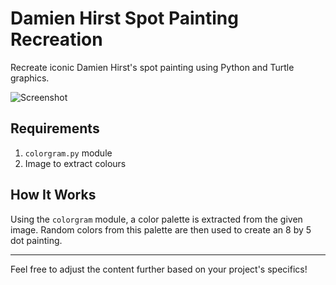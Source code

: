 # Damien Hirst Spot Painting Recreation

Recreate iconic Damien Hirst's spot painting using Python and Turtle graphics.

![Screenshot](https://github.com/Addyk21/Hirst-spot-painting/assets/121149505/977d838f-219d-4bd3-8969-49d69ef94142)

## Requirements

1. `colorgram.py` module
2. Image to extract colours

## How It Works

Using the `colorgram` module, a color palette is extracted from the given image. Random colors from this palette are then used to create an 8 by 5 dot painting.

---

Feel free to adjust the content further based on your project's specifics!
